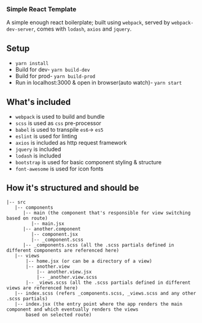 ### Simple React Template

A simple enough react boilerplate; built using `webpack`, served by
`webpack-dev-server`, comes with `lodash`, `axios` and `jquery`.


## Setup

- `yarn install`
- Build for dev- `yarn build-dev`
- Build for prod- `yarn build-prod`
- Run in localhost:3000 & open in browser(auto watch)- `yarn start`

## What's included

- `webpack` is used to build and bundle
- `scss` is used as `css` pre-processor
- `babel` is used to transpile `es6`-> `es5`
- `eslint` is used for linting
- `axios` is included as http request framework
- `jquery` is included
- `lodash` is included
- `bootstrap` is used for basic component styling & structure
- `font-awesome` is used for icon fonts

## How it's structured and should be

   ```
   |-- src
      |-- components
         |-- main (the component that's responsible for view switching based on route)
            |-- main.jsx
         |-- another.component
            |-- component.jsx
            |-- _component.scss
         |-- _components.scss (all the .scss partials defined in different components are referenced here)
      |-- views
          |-- home.jsx (or can be a directory of a view)
          |-- another.view
              |-- another.view.jsx
              |-- _another.view.scss
          |-- _views.scss (all the .scss partials defined in different views are referenced here)
      |-- index.scss (refers _components.scss, _views.scss and any other .scss partials)
      |-- index.jsx (the entry point where the app renders the main component and which eventually renders the views
          based on selected route)
   ```
